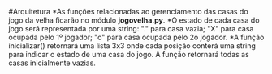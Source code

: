 #Arquitetura
*As funções relacionadas ao gerenciamento das casas do jogo da velha ficarão no módulo **jogovelha.py**.
*O estado de cada casa do jogo será representada por uma string: "." para casa vazia; "X" para casa ocupada pelo 1º jogador; "o" para casa ocupada pelo 2o jogador.
*A função inicializar() retornará uma lista 3x3 onde cada posição conterá uma string para indicar o estado de uma casa do jogo. A função retornará todas as casas inicialmente vazias.
